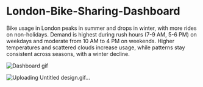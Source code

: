# London-Bike-Sharing-Dashboard
Bike usage in London peaks in summer and drops in winter, with more rides on non-holidays. Demand is highest during rush hours (7-9 AM, 5-6 PM) on weekdays and moderate from 10 AM to 4 PM on weekends. Higher temperatures and scattered clouds increase usage, while patterns stay consistent across seasons, with a winter decline.


![Dashboard gif](https://github.com/user-attachments/assets/8d3eb702-d22d-447f-b954-8c0d1f2394de)


![Uploading Untitled design.gif…]()

